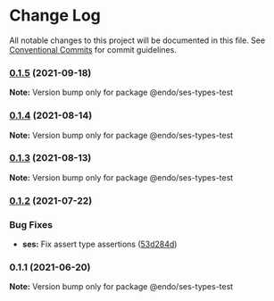 # Change Log

All notable changes to this project will be documented in this file.
See [Conventional Commits](https://conventionalcommits.org) for commit guidelines.

### [0.1.5](https://github.com/endojs/endo/compare/@endo/ses-types-test@0.1.4...@endo/ses-types-test@0.1.5) (2021-09-18)

**Note:** Version bump only for package @endo/ses-types-test





### [0.1.4](https://github.com/endojs/endo/compare/@endo/ses-types-test@0.1.3...@endo/ses-types-test@0.1.4) (2021-08-14)

**Note:** Version bump only for package @endo/ses-types-test





### [0.1.3](https://github.com/endojs/endo/compare/@endo/ses-types-test@0.1.2...@endo/ses-types-test@0.1.3) (2021-08-13)

**Note:** Version bump only for package @endo/ses-types-test





### [0.1.2](https://github.com/endojs/endo/compare/@endo/ses-types-test@0.1.1...@endo/ses-types-test@0.1.2) (2021-07-22)


### Bug Fixes

* **ses:** Fix assert type assertions ([53d284d](https://github.com/endojs/endo/commit/53d284d04eebed57ccaf19b43a1ff9a71393cc6b))



### 0.1.1 (2021-06-20)

**Note:** Version bump only for package @endo/ses-types-test
